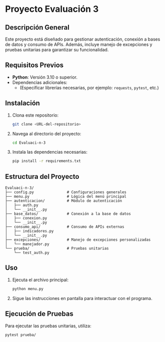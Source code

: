 # Proyecto Evaluación 3

## Descripción General
Este proyecto está diseñado para gestionar autenticación, conexión a bases de datos y consumo de APIs. Además, incluye manejo de excepciones y pruebas unitarias para garantizar su funcionalidad.

## Requisitos Previos
- **Python**: Versión 3.10 o superior.
- Dependencias adicionales:
  - (Especificar librerías necesarias, por ejemplo: `requests`, `pytest`, etc.)

## Instalación
1. Clona este repositorio:
   ```bash
   git clone <URL-del-repositorio>
   ```
2. Navega al directorio del proyecto:
   ```bash
   cd Evaluaci-n-3
   ```
3. Instala las dependencias necesarias:
   ```bash
   pip install -r requirements.txt
   ```

## Estructura del Proyecto
```
Evaluaci-n-3/
├── config.py               # Configuraciones generales
├── menu.py                 # Lógica del menú principal
├── autenticacion/          # Módulo de autenticación
│   ├── auth.py
│   └── __init__.py
├── base_datos/             # Conexión a la base de datos
│   ├── conexion.py
│   └── __init__.py
├── consumo_api/            # Consumo de APIs externas
│   ├── indicadores.py
│   └── __init__.py
├── excepciones/            # Manejo de excepciones personalizadas
│   └── manejador.py
└── prueba/                 # Pruebas unitarias
    └── test_auth.py
```

## Uso
1. Ejecuta el archivo principal:
   ```bash
   python menu.py
   ```
2. Sigue las instrucciones en pantalla para interactuar con el programa.

## Ejecución de Pruebas
Para ejecutar las pruebas unitarias, utiliza:
```bash
pytest prueba/
```

